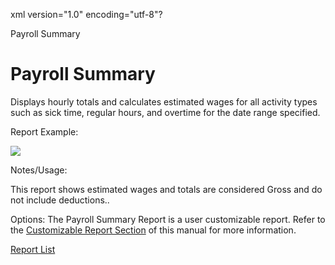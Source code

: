 xml version="1.0" encoding="utf-8"?





Payroll Summary




# Payroll Summary

Displays hourly totals and calculates estimated wages for all activity types such as sick time, regular hours, and overtime for the date range specified.

Report Example:

![](/img/image-404.png)

Notes/Usage:

This report shows estimated wages and totals are considered Gross and do not include deductions..

Options: The Payroll Summary Report is a user customizable report. Refer to the [Customizable Report Section](../../User_Customizable_Reports.md) of this manual for more information.

[Report List](../Report_List.md)